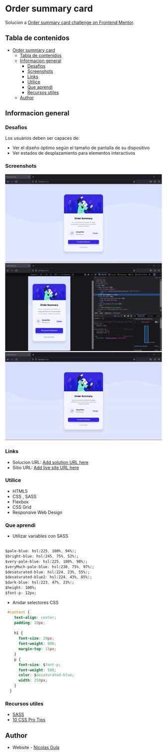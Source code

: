 # Order summary card 

Solucion a [Order summary card challenge on Frontend Mentor](https://www.frontendmentor.io/challenges/order-summary-component-QlPmajDUj).

## Tabla de contenidos

- [Order summary card](#order-summary-card)
  - [Tabla de contenidos](#tabla-de-contenidos)
  - [Informacion general](#informacion-general)
    - [Desafios](#desafios)
    - [Screenshots](#screenshots)
    - [Links](#links)
    - [Utilice](#utilice)
    - [Que aprendi](#que-aprendi)
    - [Recursos utiles](#recursos-utiles)
  - [Author](#author)


## Informacion general

### Desafios

Los usuarios deben ser capaces de:

- Ver el diseño óptimo según el tamaño de pantalla de su dispositivo
- Ver estados de desplazamiento para elementos interactivos

### Screenshots

![](./screenshots/fullscreen.png)
![](./screenshots/responsive.png)
![](./screenshots/inaction.gif)

### Links

- Solucion URL: [Add solution URL here](https://your-solution-url.com)
- Sitio URL: [Add live site URL here](https://your-live-site-url.com)

### Utilice

- HTML5
- CSS , SASS
- Flexbox
- CSS Grid
- Responsive Web Design

### Que aprendi

- Utilizar variables con SASS


```css

$pale-blue: hsl(225, 100%, 94%);
$bright-blue: hsl(245, 75%, 52%);
$very-pale-blue: hsl(225, 100%, 98%);
$veryMuch-pale-blue: hsl(230, 75%, 97%);
$desaturated-blue: hsl(224, 23%, 55%);
$desaturated-blue2: hsl(224, 43%, 85%);
$dark-blue: hsl(223, 47%, 23%);
$height: 100%;
$font-p: 12px;
```

- Anidar selectores CSS
```css
 #content {
    text-align: center;
    padding: 10px;

    h1 {
      font-size: 20px;
      font-weight: 900;
      margin-top: 15px;
    }
    p {
      font-size: $font-p;
      font-weight: 500;
      color: $desaturated-blue;
      width: 250px;
    }
  }
```
### Recursos utiles

- [SASS](https://sass-lang.com/guide) 
- [10 CSS Pro Tips](https://www.youtube.com/watch?v=Qhaz36TZG5Y&t=242s&ab_channel=Fireship) 



## Author

- Website - [Nicolas Gula](https://www.your-site.com)

